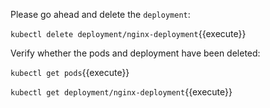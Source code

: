Please go ahead and delete the `deployment`: 

`kubectl delete deployment/nginx-deployment`{{execute}}  

Verify whether the pods and deployment have been deleted: 

`kubectl get pods`{{execute}} 

`kubectl get deployment/nginx-deployment`{{execute}}
